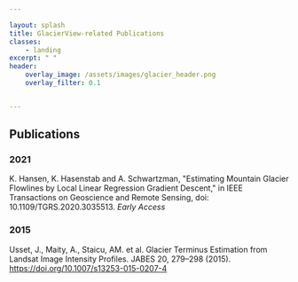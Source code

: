 ```yaml
---

layout: splash
title: GlacierView-related Publications
classes:
    - landing
excerpt: " "
header:
    overlay_image: /assets/images/glacier_header.png
    overlay_filter: 0.1


---
```


## Publications

### 2021

K. Hansen, K. Hasenstab and A. Schwartzman, "Estimating Mountain Glacier Flowlines by Local Linear Regression Gradient Descent," in IEEE Transactions on Geoscience and Remote Sensing, doi: 10.1109/TGRS.2020.3035513. *Early Access*

### 2015

Usset, J., Maity, A., Staicu, AM. et al. Glacier Terminus Estimation from Landsat Image Intensity Profiles. JABES 20, 279–298 (2015). https://doi.org/10.1007/s13253-015-0207-4
